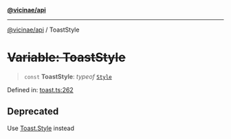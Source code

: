 [**@vicinae/api**](../README.md)

***

[@vicinae/api](../README.md) / ToastStyle

# ~~Variable: ToastStyle~~

> `const` **ToastStyle**: *typeof* [`Style`](../@vicinae/namespaces/Toast/enumerations/Style.md)

Defined in: [toast.ts:262](https://github.com/vicinaehq/vicinae/blob/c742d5fc509336339909dd669955b863f086bf4e/api/src/api/toast.ts#L262)

## Deprecated

Use [Toast.Style](../@vicinae/namespaces/Toast/enumerations/Style.md) instead
